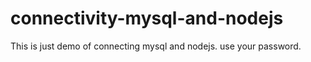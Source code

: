 # connectivity-mysql-and-nodejs
This is just demo of connecting mysql and nodejs.
use your password.
